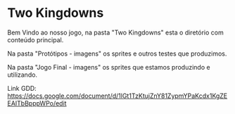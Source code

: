 # Two Kingdowns

Bem Vindo ao nosso jogo, na pasta "Two Kingdowns" esta o diretório com conteúdo principal.

Na pasta "Protótipos - imagens" os sprites e outros testes que produzimos. 

Na pasta "Jogo Final - imagens" os sprites que estamos produzindo e utilizando.

Link GDD: https://docs.google.com/document/d/1lGt1TzKtujZnY81ZypmYPaKcdx1KgZEEAITbBpppWPo/edit
